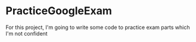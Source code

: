 # PracticeGoogleExam

For this project, I'm going to write some code to practice exam parts which I'm not confident
